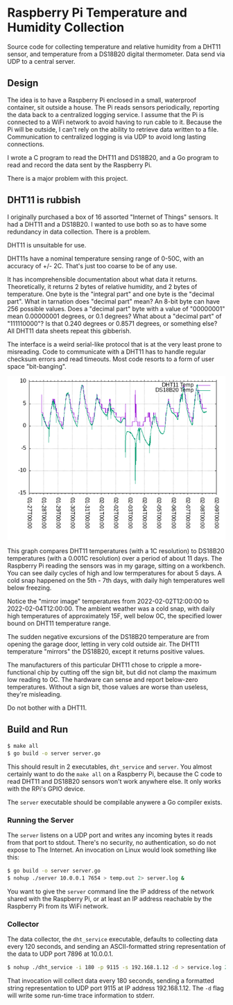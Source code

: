 # Raspberry Pi Temperature and Humidity Collection

Source code for collecting temperature and relative humidity
from a DHT11 sensor,
and temperature from a DS18B20 digital thermometer.
Data send via UDP to a central server.

## Design

The idea is to have a Raspberry Pi enclosed in a small,
waterproof container, sit outside a house.
The Pi reads sensors periodically,
reporting the data back to a centralized logging service.
I assume that the Pi is connected to a WiFi network to avoid
having to run cable to it.
Because the Pi will be outside,
I can't rely on the ability to retrieve data written to a file.
Communication to centralized logging is via UDP to avoid long lasting connections.

I wrote a C program to read the DHT11 and DS18B20,
and a Go program to read and record the data sent by the Raspberry Pi.

There is a major problem with this project.

## DHT11 is rubbish

I originally purchased a box of 16 assorted "Internet of Things" sensors.
It had a DHT11 and a DS18B20.
I wanted to use both so as to have some redundancy in data collection.
There is a problem.

DHT11 is unsuitable for use.

DHT11s have a nominal temperature sensing range
of 0-50C, with an accuracy of +/- 2C.
That's just too coarse to be of any use.

It has incomprehensible documentation about
what data it returns.
Theoretically, it returns 2 bytes of relative humidity,
and 2 bytes of temperature.
One byte is the "integral part"
and one byte is the "decimal part".
What in tarnation does "decimal part" mean?
An 8-bit byte can have 256 possible values.
Does a "decimal part" byte with a value of "00000001"
mean 0.00000001 degrees, or 0.1 degrees?
What about a "decimal part" of "111110000"?
Is that 0.240 degrees or 0.8571 degrees,
or something else?
All DHT11 data sheets repeat this gibberish.

The interface is a weird serial-like
protocol that is at the very least prone to misreading.
Code to communicate with a DHT11 has to handle
regular checksum errors and read timeouts.
Most code resorts to a form of user space "bit-banging".

![why DHT11 is rubbish](dht11_goofy.png)

This graph compares DHT11 temperatures (with a 1C resolution)
to DS18B20 temperatures (with a 0.001C resolution)
over a period of about 11 days.
The Raspberry Pi reading the sensors was in my garage, sitting on a workbench.
You can see daily cycles of high and low termperatures for about 5 days.
A cold snap happened on the 5th - 7th days, with daily high temperatures
well below freezing.

Notice the "mirror image" temperatures
from 2022-02-02T12:00:00 to 2022-02-04T12:00:00.
The ambient weather was a cold snap, with daily high
temperatures of approximately 15F,
well below 0C, the specified lower bound on DHT11 temperature range.

The sudden negative excursions of the DS18B20
temperature are from opening the garage door,
letting in very cold outside air.
The DHT11 temperature "mirrors" the DS18B20,
except it returns positive values.

The manufacturers of this particular DHT11 chose
to cripple a more-functional chip by cutting off
the sign bit, but did not clamp the maximum low reading to 0C.
The hardware can sense and report below-zero temperatures.
Without a sign bit,
those values are worse than useless, they're misleading.

Do not bother with a DHT11.

## Build and Run

```sh
$ make all
$ go build -o server server.go
```

This should result in 2 executables, 
`dht_service` and `server`.
You almost certainly want to do the `make all` on a Raspberry Pi,
because the C code to read DHT11 and DS18B20 sensors won't work anywhere else.
It only works with the RPi's GPIO device.

The `server` executable should be compilable anywere a Go compiler exists.

### Running the Server

The `server` listens on a UDP port and writes any incoming bytes it reads
from that port to stdout.
There's no security, no authentication, so do not expose to The Internet.
An invocation on Linux would look something like this:

```sh
$ go build -o server server.go
$ nohup ./server 10.0.0.1 7654 > temp.out 2> server.log &
```

You want to give the `server` command line the IP address of the
network shared with the Raspberry Pi,
or at least an IP address reachable by the Raspberry Pi from its WiFi network.

### Collector

The data collector, the `dht_service` executable,
defaults to collecting data every 120 seconds,
and sending an ASCII-formatted string representation of the data
to UDP port 7896 at 10.0.0.1.

```sh
$ nohup ./dht_service -i 180 -p 9115 -s 192.168.1.12 -d > service.log 2>&1 &
```

That invocation will collect data every 180 seconds,
sending a formatted string representation to UDP port 9115
at IP address 192.168.1.12.
The `-d` flag will write some run-time trace information to stderr.
